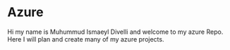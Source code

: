 # Azure
Hi my name is Muhummud Ismaeyl Divelli and welcome to my azure Repo.
Here I will plan and create many of my azure projects.
